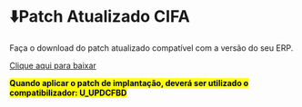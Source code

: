 <style>
    #yellow{
        background-color: yellow;
        color: black;
    }
</style>

# ⬇️Patch Atualizado CIFA

Faça o download do patch atualizado compatível com a versão do seu ERP.

<p><a href="https://www.dropbox.com/scl/fo/656651mh6b90rxbyk5p1b/ABdjxbg8e1sj5BgTbJR0h10?rlkey=m3fc49eaqy4e1jzuqc1hbae6i&st=tc7u7xhs&dl=0 " title="Baixar versão" target="_blank" rel="noopener noreferrer">Clique aqui para baixar</a></p>

<span id="yellow">**Quando aplicar o patch de implantação, deverá ser utilizado o compatibilizador: U_UPDCFBD**</span>